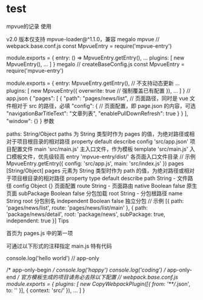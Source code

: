 # test
mpvue的记录
使用

v2.0 版本仅支持 mpvue-loader@^1.1.0，兼容 megalo
mpvue
// webpack.base.conf.js
const MpvueEntry = require('mpvue-entry')

module.exports = {
  entry: () => MpvueEntry.getEntry(),
  ...
  plugins: [
    new MpvueEntry(),
    ...
  ]
}
megalo
// createBaseConfig.js
const MpvueEntry = require('mpvue-entry')

module.exports = {
  entry: MpvueEntry.getEntry(), // 不支持动态更新
  ...
  plugins: [
    new MpvueEntry({
      overwrite: true // 强制覆盖已有配置
    }),
    ...
  ]
}
// app.json
{
  "pages": [
    {
      "path": "pages/news/list", // 页面路径，同时是 vue 文件相对于 src 的路径，必填
      "config": { // 页面配置，即 page.json 的内容，可选
        "navigationBarTitleText": "文章列表",
        "enablePullDownRefresh": true
      }
    }
  ],
  "window": {}
}
参数

paths: String/Object
paths 为 String 类型时作为 pages 的值，为绝对路径或相对于项目根目录的相对路径
property	default	describe
config	'src/app.json'	项目配置文件
main	'src/main.js'	主入口文件，作为模板
template	'src/main.js'	入口模板文件，优先级较高
entry	'mpvue-entry/dist/'	各页面入口文件目录
// 示例
MpvueEntry.getEntry({
  config: 'src/app.js',
  main: 'src/index.js'
})
pages [String/Object]
pages 元素为 String 类型时作为 path 的值，为绝对路径或相对于项目根目录的相对路径
property	type	default	describe
path	String	-	文件路径
config	Object	{}	页面配置
route	String	-	页面路由
native	Boolean	false	原生页面
subPackage	Boolean	false	分包加载
root	String	-	分包根路径
name	String	root	分包别名
independent	Boolean	false	独立分包
// 示例
[{
  path: 'pages/news/list',
  route: 'pages/news/list/main'
}, {
  path: 'package/news/detail',
  root: 'package/news',
  subPackage: true,
  independent: true
}]
Tips

首页为 pages.js 中的第一项

可通过以下形式的注释指定 main.js 特有代码

console.log('hello world') // app-only

/* app-only-begin */
console.log('happy')
console.log('coding')
/* app-only-end */
官方模板生成的项目请务必去除以下配置
// webpack.base.conf.js
module.exports = {
  plugins: [
    new CopyWebpackPlugin([{
      from: '**/*.json',
      to: ''
    }], {
      context: 'src/'
    }),
    ...
  ]
}
